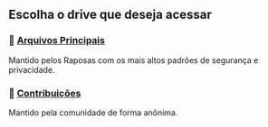 ## Escolha o drive que deseja acessar
### 🦊 [Arquivos Principais](https://drive.raposas.net/0:/Principal)
Mantido pelos Raposas com os mais altos padrões de segurança e privacidade.

### 🐺 [Contribuições](https://drive.raposas.net/1:/)
Mantido pela comunidade de forma anônima.
